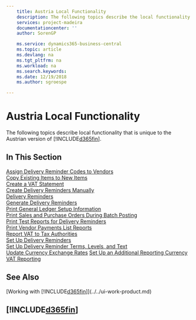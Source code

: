 ```yaml
---
    title: Austria Local Functionality
    description: The following topics describe the local functionality in the Austrian version of Business Central.
    services: project-madeira
    documentationcenter: ''
    author: SorenGP

    ms.service: dynamics365-business-central
    ms.topic: article
    ms.devlang: na
    ms.tgt_pltfrm: na
    ms.workload: na
    ms.search.keywords:
    ms.date: 12/19/2018
    ms.author: sgroespe

---
```

# Austria Local Functionality
The following topics describe local functionality that is unique to the Austrian version of [!INCLUDE[d365fin](../../includes/d365fin_md.md)].  

## In This Section  

[Assign Delivery Reminder Codes to Vendors](how-to-assign-delivery-reminder-codes-to-vendors.md)  
[Copy Existing Items to New Items](how-to-copy-existing-items-to-new-items.md)  
[Create a VAT Statement](how-to-create-a-vat-statement.md)  
[Create Delivery Reminders Manually](how-to-create-delivery-reminders-manually.md)  
[Delivery Reminders](delivery-reminders.md)  
[Generate Delivery Reminders](how-to-generate-delivery-reminders.md)  
[Print General Ledger Setup Information](how-to-print-general-ledger-setup-information.md)    
[Print Sales and Purchase Orders During Batch Posting](how-to-print-sales-and-purchase-orders-during-batch-posting.md)    
[Print Test Reports for Delivery Reminders](how-to-print-test-reports-for-delivery-reminders.md)  
[Print Vendor Payments List Reports](how-to-print-vendor-payments-list-reports.md)  
[Report VAT to Tax Authorities](../../finance-how-report-vat.md)  
[Set Up Delivery Reminders](how-to-set-up-delivery-reminders.md)  
[Set Up Delivery Reminder Terms, Levels, and Text](how-to-set-up-delivery-reminder-terms-levels-and-text.md)  
[Update Currency Exchange Rates](../../finance-how-update-currencies.md)
[Set Up an Additional Reporting Currency](../../finance-how-set-up-additional-currencies.md)    
[VAT Reporting](vat-reporting.md)

## See Also
[Working with [!INCLUDE[d365fin](../../includes/d365fin_md.md)]](../../ui-work-product.md)

## [!INCLUDE[d365fin](../../includes/free_trial_md.md)]  
